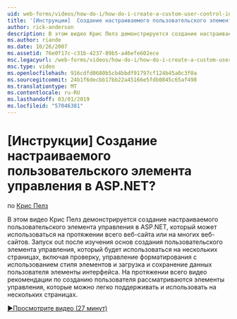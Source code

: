 ```yaml
---
uid: web-forms/videos/how-do-i/how-do-i-create-a-custom-user-control-in-aspnet
title: '[Инструкции]  Создание настраиваемого пользовательского элемента управления в ASP.NET? | Документы Майкрософт'
author: rick-anderson
description: В этом видео Крис Пелз демонстрируется создание настраиваемого пользовательского элемента управления в ASP.NET, который может использоваться на протяжении всего веб-сайта или на многих веб-сайтов. STA...
ms.author: riande
ms.date: 10/26/2007
ms.assetid: 76e0f17c-c31b-4237-89b5-a46efe602ece
msc.legacyurl: /web-forms/videos/how-do-i/how-do-i-create-a-custom-user-control-in-aspnet
msc.type: video
ms.openlocfilehash: 916cdfd0680b5cb4bbdf91797cf124b45a0c3f0a
ms.sourcegitcommit: 24b1f6decbb17bb22a45166e5fdb0845c65af498
ms.translationtype: MT
ms.contentlocale: ru-RU
ms.lasthandoff: 03/01/2019
ms.locfileid: "57046381"
---
```

<a name="how-do-i--create-a-custom-user-control-in-aspnet"></a>[Инструкции]  Создание настраиваемого пользовательского элемента управления в ASP.NET?
====================
по [Крис Пелз](https://twitter.com/chrispels)

В этом видео Крис Пелз демонстрируется создание настраиваемого пользовательского элемента управления в ASP.NET, который может использоваться на протяжении всего веб-сайта или на многих веб-сайтов. Запуск out после изучения основ создания пользовательского элемента управления, который будет использоваться на нескольких страницах, включая проверку, управление форматирования с использованием стиля элементов и загрузка и сохранение данных пользователя элементы интерфейса. На протяжении всего видео рекомендации по созданию пользователя рассматриваются элементы управления, которые можно легко поддерживать и использовать на нескольких страницах.

[&#9654;Просмотрите видео (27 минут)](https://channel9.msdn.com/Blogs/ASP-NET-Site-Videos/how-do-i-create-a-custom-user-control-in-aspnet)
